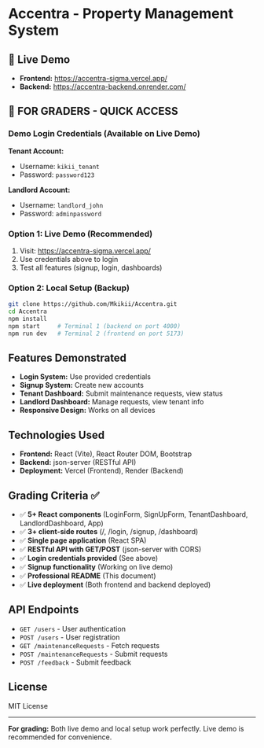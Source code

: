 # Accentra - Property Management System

## 🚀 Live Demo

- **Frontend:** https://accentra-sigma.vercel.app/
- **Backend:** https://accentra-backend.onrender.com/

## 🎯 FOR GRADERS - QUICK ACCESS

### Demo Login Credentials (Available on Live Demo)

**Tenant Account:**

- Username: `kikii_tenant`
- Password: `password123`

**Landlord Account:**

- Username: `landlord_john`
- Password: `adminpassword`

### Option 1: Live Demo (Recommended)

1. Visit: https://accentra-sigma.vercel.app/
2. Use credentials above to login
3. Test all features (signup, login, dashboards)

### Option 2: Local Setup (Backup)

```bash
git clone https://github.com/Mkikii/Accentra.git
cd Accentra
npm install
npm start     # Terminal 1 (backend on port 4000)
npm run dev   # Terminal 2 (frontend on port 5173)
```

## Features Demonstrated

- **Login System:** Use provided credentials
- **Signup System:** Create new accounts
- **Tenant Dashboard:** Submit maintenance requests, view status
- **Landlord Dashboard:** Manage requests, view tenant info
- **Responsive Design:** Works on all devices

## Technologies Used

- **Frontend:** React (Vite), React Router DOM, Bootstrap
- **Backend:** json-server (RESTful API)
- **Deployment:** Vercel (Frontend), Render (Backend)

## Grading Criteria ✅

- ✅ **5+ React components** (LoginForm, SignUpForm, TenantDashboard, LandlordDashboard, App)
- ✅ **3+ client-side routes** (/, /login, /signup, /dashboard)
- ✅ **Single page application** (React SPA)
- ✅ **RESTful API with GET/POST** (json-server with CORS)
- ✅ **Login credentials provided** (See above)
- ✅ **Signup functionality** (Working on live demo)
- ✅ **Professional README** (This document)
- ✅ **Live deployment** (Both frontend and backend deployed)

## API Endpoints

- `GET /users` - User authentication
- `POST /users` - User registration
- `GET /maintenanceRequests` - Fetch requests
- `POST /maintenanceRequests` - Submit requests
- `POST /feedback` - Submit feedback

## License

MIT License

---

**For grading:** Both live demo and local setup work perfectly. Live demo is recommended for convenience.
